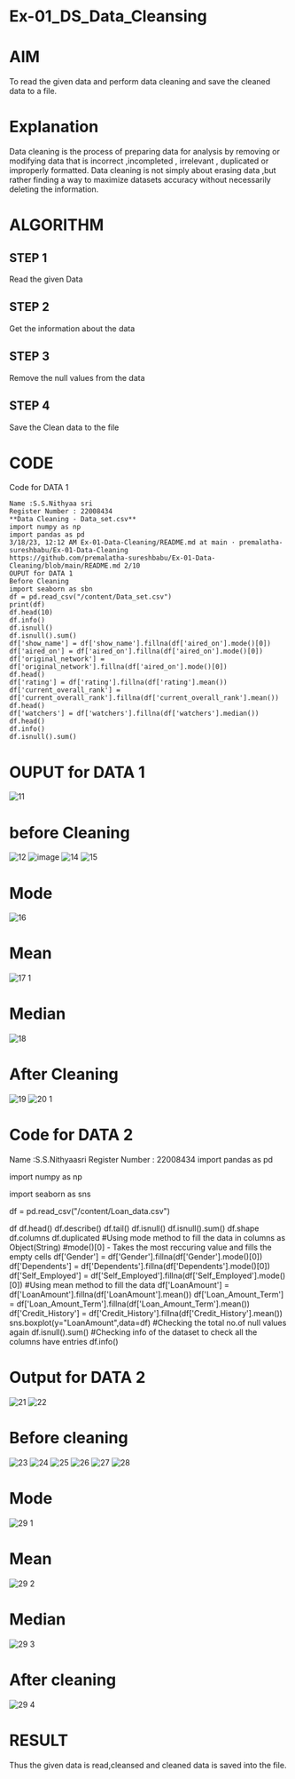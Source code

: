 # Ex-01_DS_Data_Cleansing
# AIM
To read the given data and perform data cleaning and save the cleaned data to a file.

# Explanation
Data cleaning is the process of preparing data for analysis by removing or modifying data that is incorrect ,incompleted , irrelevant , duplicated or improperly formatted. Data cleaning is not simply about erasing data ,but rather finding a way to maximize datasets accuracy without necessarily deleting the information.

# ALGORITHM
## STEP 1
Read the given Data

## STEP 2
Get the information about the data

## STEP 3
Remove the null values from the data

## STEP 4
Save the Clean data to the file

# CODE

Code for DATA 1
```
Name :S.S.Nithyaa sri
Register Number : 22008434
**Data Cleaning - Data_set.csv**
import numpy as np
import pandas as pd
3/18/23, 12:12 AM Ex-01-Data-Cleaning/README.md at main · premalatha-sureshbabu/Ex-01-Data-Cleaning
https://github.com/premalatha-sureshbabu/Ex-01-Data-Cleaning/blob/main/README.md 2/10
OUPUT for DATA 1
Before Cleaning
import seaborn as sbn
df = pd.read_csv("/content/Data_set.csv")
print(df)
df.head(10)
df.info()
df.isnull()
df.isnull().sum()
df['show_name'] = df['show_name'].fillna(df['aired_on'].mode()[0])
df['aired_on'] = df['aired_on'].fillna(df['aired_on'].mode()[0])
df['original_network'] = df['original_network'].fillna(df['aired_on'].mode()[0])
df.head()
df['rating'] = df['rating'].fillna(df['rating'].mean())
df['current_overall_rank'] =
df['current_overall_rank'].fillna(df['current_overall_rank'].mean())
df.head()
df['watchers'] = df['watchers'].fillna(df['watchers'].median())
df.head()
df.info()
df.isnull().sum()
```

# OUPUT for DATA 1
![11](https://user-images.githubusercontent.com/119122478/226107963-4e4fcd06-495c-4a3c-ac67-96ef543f59e3.png)

# before Cleaning

![12](https://user-images.githubusercontent.com/119122478/226108063-23b8fa14-620d-4727-bc02-0c07ba20a343.png)
![image](https://user-images.githubusercontent.com/119122478/226108100-dbec5ada-e1de-4fab-bd1b-b3e4846ab7aa.png)
![14](https://user-images.githubusercontent.com/119122478/226108136-3741d0d1-2603-499c-bf49-281aab378d2a.png)
![15](https://user-images.githubusercontent.com/119122478/226108254-8cf27585-bec7-4a73-8559-dd16ebbb22cd.png)

# Mode

![16](https://user-images.githubusercontent.com/119122478/226108307-9aa8e5c7-e019-4944-b69f-ce744c4832cd.png)

# Mean

![17 1](https://user-images.githubusercontent.com/119122478/226108364-7e76af53-876e-439d-bd65-4bf1bafc1b43.png)

# Median
![18](https://user-images.githubusercontent.com/119122478/226108446-bd540ff9-190e-4a83-b659-0085ff910d51.png)

# After Cleaning
![19](https://user-images.githubusercontent.com/119122478/226108494-c0a8ed21-5502-4514-9f97-cf938f1e70cc.png)
![20 1](https://user-images.githubusercontent.com/119122478/226108543-c3c56b58-18bf-48ca-a863-4638cbaa0325.png)

# Code for DATA 2

Name :S.S.Nithyaasri
Register Number : 22008434
import pandas as pd

import numpy as np

import seaborn as sns

df = pd.read_csv("/content/Loan_data.csv")

df
df.head()
df.describe()
df.tail()
df.isnull()
df.isnull().sum()
df.shape
df.columns
df.duplicated
#Using mode method to fill the data in columns as Object(String)
#mode()[0] - Takes the most reccuring value and fills the empty cells
df['Gender'] = df['Gender'].fillna(df['Gender'].mode()[0])
df['Dependents'] = df['Dependents'].fillna(df['Dependents'].mode()[0])
df['Self_Employed'] = df['Self_Employed'].fillna(df['Self_Employed'].mode()[0])
#Using mean method to fill the data
df['LoanAmount'] = df['LoanAmount'].fillna(df['LoanAmount'].mean())
df['Loan_Amount_Term'] = df['Loan_Amount_Term'].fillna(df['Loan_Amount_Term'].mean())
df['Credit_History'] = df['Credit_History'].fillna(df['Credit_History'].mean())
sns.boxplot(y="LoanAmount",data=df)
#Checking the total no.of null values
again
df.isnull().sum()
#Checking info of the dataset to check all the columns have entries
df.info()

# Output for DATA 2

![21](https://user-images.githubusercontent.com/119122478/226108693-f44c119e-4ff4-42ba-871b-a5b5740f54e4.png)
![22](https://user-images.githubusercontent.com/119122478/226108783-f356828b-5276-4925-8a37-aea01107edbe.png)

# Before cleaning

![23](https://user-images.githubusercontent.com/119122478/226108819-207b9381-966f-4164-8f7b-8fb9ef4256e4.png)
![24](https://user-images.githubusercontent.com/119122478/226108888-c350f401-cc5a-41bf-bae3-9797a72f0c63.png)
![25](https://user-images.githubusercontent.com/119122478/226108933-551f27c7-3782-443c-bd96-5d01338d66d6.png)
![26](https://user-images.githubusercontent.com/119122478/226108974-404a9de6-1f0a-4f53-b43d-3d0e257ea65f.png)
![27](https://user-images.githubusercontent.com/119122478/226109013-fad08956-cdfa-4b2d-8560-6238f9ddd60d.png)
![28](https://user-images.githubusercontent.com/119122478/226109065-8cbed5df-bcfd-4c14-b076-1a1adb8e9079.png)

# Mode
![29 1](https://user-images.githubusercontent.com/119122478/226109151-a04ddc0d-9360-449a-8b52-060aecb0bd48.png)

# Mean
![29 2](https://user-images.githubusercontent.com/119122478/226109196-48080397-985c-41e2-985d-976231546e09.png)

# Median
![29 3](https://user-images.githubusercontent.com/119122478/226109229-011f32ed-3e7f-490b-91e5-348856e33d4f.png)

# After cleaning
![29 4](https://user-images.githubusercontent.com/119122478/226109318-3abf96c0-7238-450d-b76a-c8d32d27f93d.png)

# RESULT
Thus the given data is read,cleansed and cleaned data is saved into the file.
